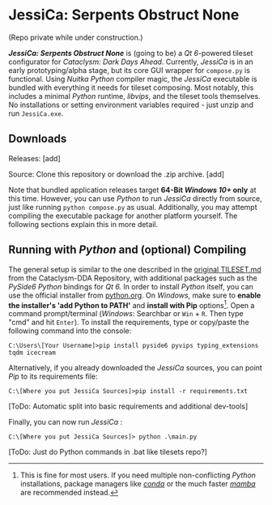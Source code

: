 # JessiCa: Serpents Obstruct None
(Repo private while under construction.)

***JessiCa: Serpents Obstruct None*** is (going to be) a *Qt 6*-powered tileset configurator for *Cataclysm: Dark Days Ahead*. Currently, *JessiCa* is in an early prototyping/alpha stage, but its core GUI wrapper for `compose.py` is functional. Using *Nuitka Python* compiler magic, the *JessiCa* executable is bundled with everything it needs for tileset composing. Most notably, this includes a minimal *Python* runtime, *libvips*, and the tileset tools themselves. No installations or setting environment variables required - just unzip and run `JessiCa.exe`.

## Downloads
Releases: [add]

Source: Clone this repository or download the .zip archive. [add]

Note that bundled application releases target **64-Bit *Windows 10+* only** at this time. However, you can use *Python* to run *JessiCa* directly from source, just like running `python compose.py` as usual. Additionally, you may attempt compiling the executable package for another platform yourself. The following sections explain this in more detail.

## Running with *Python* and (optional) Compiling

The general setup is similar to the one described in the [original TILESET.md](https://github.com/CleverRaven/Cataclysm-DDA/blob/master/doc/TILESET.md#pyvips)  from the Cataclysm-DDA Repository, with additional packages such as the *PySide6 Python* bindings for *Qt 6.* In order to install *Python* itself, you can use the official installer from [python.org](https://www.python.org/downloads/). On *Windows*, make sure to **enable the installer's 'add Python to PATH'** and **install with Pip** options[^1]. Open a command prompt/terminal (*Windows*: Searchbar or `Win` + `R`. Then type "cmd" and hit `Enter`). To install the requirements, type or copy/paste the following command into the console:
```
C:\Users\[Your Username]>pip install pyside6 pyvips typing_extensions tqdm icecream
```
Alternatively, if you already downloaded the *JessiCa* sources, you can point *Pip* to its requirements file:
```
C:\[Where you put JessiCa Sources]>pip install -r requirements.txt
```
[ToDo: Automatic split into basic requirements and additional dev-tools] 

Finally, you can now run *JessiCa* :
```
C:\[Where you put JessiCa Sources]> python .\main.py
```

[ToDo: Just do Python commands in .bat like tilesets repo?] 

[^1]:This is fine for most users. If you need multiple non-conflicting *Python* installations, package managers like [*conda*](https://conda.io/projects/conda/en/latest/user-guide/getting-started.html) or the much faster [*mamba*](https://github.com/mamba-org/mamba) are recommended instead.
